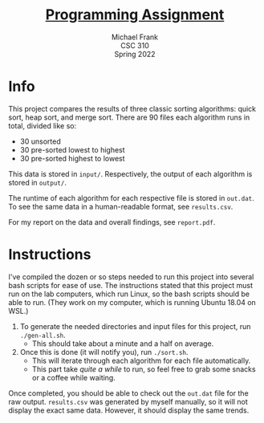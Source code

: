 <center> 
<h1><u>Programming Assignment </u></h1>

Michael Frank <br>
CSC 310 <br>
Spring 2022 
</center>



# Info

This project compares the results of three classic sorting algorithms: quick sort, heap sort, and merge sort. There are 90 files each algorithm runs in total, divided like so:
* 30 unsorted
* 30 pre-sorted lowest to highest
* 30 pre-sorted highest to lowest

This data is stored in `input/`. Respectively, the output of each algorithm is stored in `output/`.

The runtime of each algorithm for each respective file is stored in `out.dat`. To see the same data in a human-readable format, see `results.csv`.

For my report on the data and overall findings, see `report.pdf`.
<br>
# Instructions
I've compiled the dozen or so steps needed to run this project into several bash scripts for ease of use. The instructions stated that this project must run on the lab computers, which run Linux, so the bash scripts should be able to run. (They work on my computer, which is running Ubuntu 18.04 on WSL.)

1. To generate the needed directories and input files for this project, run `./gen-all.sh`.
   - This should take about a minute and a half on average.
2. Once this is done (it will notify you), run `./sort.sh`.
   - This will iterate through each algorithm for each file automatically. 
   - This part take *quite a while* to run, so feel free to grab some snacks or a coffee while waiting.

Once completed, you should be able to check out the `out.dat` file for the raw output. `results.csv` was generated by myself manually, so it will not display the exact same data. However, it should display the same trends.